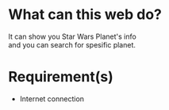 # What can this web do?
It can show you Star Wars Planet's info <br>
and you can search for spesific planet.

# Requirement(s)
<ul>
  <li>Internet connection</li>
</ul>
